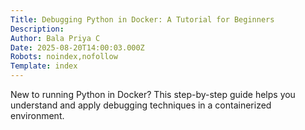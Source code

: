 ```yaml
---
Title: Debugging Python in Docker: A Tutorial for Beginners
Description: 
Author: Bala Priya C
Date: 2025-08-20T14:00:03.000Z
Robots: noindex,nofollow
Template: index
---
```

New to running Python in Docker? This step-by-step guide helps you understand and apply debugging techniques in a containerized environment.